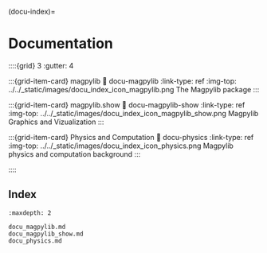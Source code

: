 (docu-index)=

# Documentation

::::{grid} 3
:gutter: 4

:::{grid-item-card} magpylib
:link: docu-magpylib
:link-type: ref
:img-top: ../../_static/images/docu_index_icon_magpylib.png
The Magpylib package
:::

:::{grid-item-card} magpylib.show
:link: docu-magpylib-show
:link-type: ref
:img-top: ../../_static/images/docu_index_icon_magpylib_show.png
Magpylib Graphics and Vizualization
:::

:::{grid-item-card} Physics and Computation
:link: docu-physics
:link-type: ref
:img-top: ../../_static/images/docu_index_icon_physics.png
Magpylib physics and computation background
:::

::::

## Index

```{toctree}
:maxdepth: 2

docu_magpylib.md
docu_magpylib_show.md
docu_physics.md
```

<!-- 

::::{grid} 2
:gutter: 3

:::{grid-item-card} The Magpylib classes
:text-align: center
:link: docu-classes
:link-type: ref
:link-alt: link to docu-classes
Sources and observers are created as objects in Magpylib.
:::

:::{grid-item-card} Position, orientation and paths
:text-align: center
:link: docu-position
:link-type: ref
:link-alt: link to docu-position
Position and orientation attributes are key elements of all Magpylib objects.
:::

:::{grid-item-card} Field computation
:text-align: center
:link: docu-field-computation
:link-type: ref
:link-alt: link to docu-field-computation
There are various ways to compute the magnetic field in Magpylib.
:::

:::{grid-item-card} Graphics and styles
:text-align: center
:link: docu-graphics
:link-type: ref
:link-alt: link to docu-graphics
Description of the show function, graphic backends, and all Magpylib object styling options.
:::
:::: -->